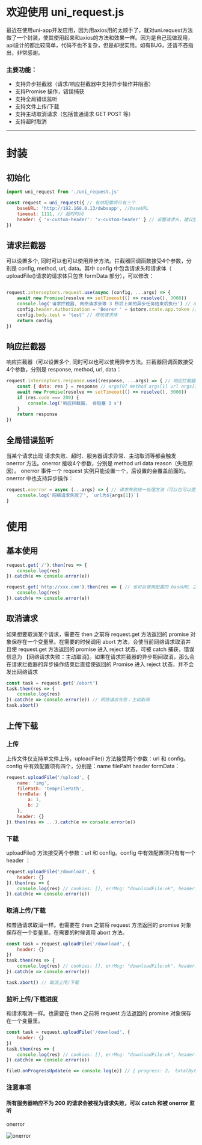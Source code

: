 # 欢迎使用 uni_request.js

最近在使用uni-app开发应用，因为用axios用的太顺手了，就对uni.request方法做了一个封装，使其使用起来和axios的方法和效果一样。因为是自己现做现用，api设计的都比较简单，代码不也不复杂，但是却很实用。如有BUG，还请不吝指出，非常感谢。

### 主要功能：

* 支持异步拦截器（请求/响应拦截器中支持异步操作并阻塞）
* 支持Promise 操作，错误捕获
* 支持全局错误监听
* 支持文件上传/下载
* 支持主动取消请求（包括普通请求 GET POST 等）
* 支持超时取消

----

# 封装


## 初始化

```javascript
import uni_request from './uni_request.js'

const request = uni_request({ // 有效配置项只有三个
	baseURL: 'http://192.168.0.13/dwbsapp', //baseURL
	timeout: 1111, // 超时时间
	header: { 'x-custom-header': 'x-custom-header' } // 设置请求头，建议放在请求拦截器中
})
```
## 请求拦截器

可以设置多个, 同时可以也可以使用异步方法。拦截器回调函数接受4个参数，分别是 config, method, url, data。其中 config 中包含请求头和请求体（ uploadFile()请求的请求体只包含 formData 部分），可以修改：

```javascript

request.interceptors.request.use(async (config, ...args) => {
	await new Promise(resolve => setTimeout(() => resolve(), 3000))
	console.log('请求拦截器, 网络请求会等 3 秒后上面的异步任务结束后执行') // args[0] method args[1] url args[3] data
	config.header.Authorization = 'Bearer ' + $store.state.app.token // 修改请求头
	config.body.test = 'test' // 修改请求体
	return config
})

```
## 响应拦截器

响应拦截器（可以设置多个, 同时可以也可以使用异步方法。拦截器回调函数接受4个参数，分别是 response, method, url, data：

```javascript
request.interceptors.response.use((response, ...args) => { // 响应拦截器（可以设置多个, 同时可以也可以使用异步方法）
	const { data: res } = response // args[0] method args[1] url args[3] data
	await new Promise(resolve => setTimeout(() => resolve(), 3000))
	if (res.code === 200) {
		console.log('响应拦截器， 会阻塞 3 s')
	}
	return response
})
```

## 全局错误监听
当某个请求出现 请求失败、超时、服务器请求异常、主动取消等都会触发 onerror 方法。onerror 接收4个参数，分别是 method url data reason（失败原因）。 onerror 事件一个 request 实例只能设置一个，后设置的会覆盖前面的。onerror 中也支持异步操作：

```javascript
request.onerror = async (...args) => { // 请求失败统一处理方法（可以也可以使用异步方法）
	console.log('网络请求失败了', `url为${args[1]}`)
}
```

# 使用

## 基本使用

```javascript
request.get('/').then(res => {
	console.log(res)
}).catch(e => console.error(e))

request.get('http://xxx.com').then(res => { // 也可以使用配置的 baseURL 之外的 url，但是注意 url 路径要写完整
	console.log(res)
}).catch(e => console.error(e))
```

## 取消请求

如果想要取消某个请求，需要在 then 之前将 request.get 方法返回的 promise 对象保存在一个变量里。在需要的时候调用 abort 方法，会使当前网络请求取消并且使 request.get 方法返回的 promise 进入 reject 状态，可被 catch 捕获，错误信息为 【网络请求失败：主动取消】。如果在请求拦截器的异步期间取消，那么会在请求拦截器的异步操作结束后直接使返回的 Promise 进入 reject 状态，并不会发出网络请求

```javascript
const task = request.get('/abort') 
task.then(res => {
	console.log(res)
}).catch(e => console.error(e)) // 网络请求失败：主动取消
task.abort()
```

## 上传下载

### 上传

上传文件仅支持单文件上传，uploadFile() 方法接受两个参数：url 和 config。config 中有效配置项有四个，分别是：name filePaht header formData：

```javascript
request.uploadFile('/upload', {
	name: 'img',
	filePath: 'tempFilePath',
	formData: {
		a: 1,
		b: 2
	},
	header: {}
}).then(res => ...).catch(e => console.error(e))
```

### 下载

uploadFile() 方法接受两个参数：url 和 config。config 中有效配置项只有有一个 header ：

```javascript
request.uploadFile('/download', {
	header: {}
}).then(res => {
	console.log(res) // cookies: [], errMsg: "downloadFile:ok", header: { ... },statusCode: 200, tempFilePath: "http://tmp/w...d2.jpg"
}).catch(e => console.error(e))
```

### 取消上传/下载

和普通请求取消一样。也需要在 then 之前将 request 方法返回的 promise 对象保存在一个变量里。在需要的时候调用 abort 方法。

```javascript
const task = request.uploadFile('/download', {
	header: {}
})
task.then(res => {
	console.log(res) // cookies: [], errMsg: "downloadFile:ok", header: { ... },statusCode: 200, tempFilePath: "http://tmp/w...d2.jpg"
}).catch(e => console.error(e))

task.abort() // 取消上传/下载
```

### 监听上传/下载进度

和请求取消一样。也需要在 then 之前将 request 方法返回的 promise 对象保存在一个变量里。

```javascript
const task = request.uploadFile('/download', {
	header: {}
})
task.then(res => {
	console.log(res) // cookies: [], errMsg: "downloadFile:ok", header: { ... },statusCode: 200, tempFilePath: "http://tmp/w...d2.jpg"
}).catch(e => console.error(e))

fileU.onProgressUpdate(e => console.log(e)) // { progress: 2， totalBytesExpectedToSend: 1254676， totalBytesSent: 35244 }
```

### 注意事项

#### 所有服务器响应不为 200 的请求会被视为请求失败，可以 catch 和被 onerror 监听

onerror

![onerror](https://raw.githubusercontent.com/yinchengnuo/uni_request/master/mde.png)


